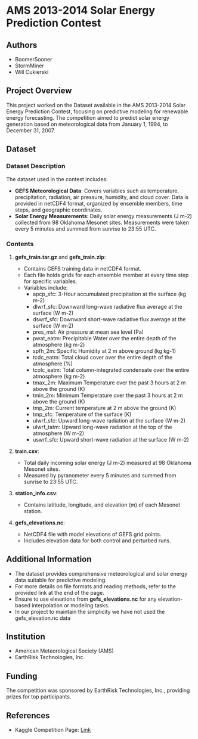 # AMS 2013-2014 Solar Energy Prediction Contest

## Authors
- BoomerSooner
- StormMiner
- Will Cukierski

## Project Overview
This project worked on the Dataset available in the AMS 2013-2014 Solar Energy Prediction Contest, focusing on predictive modeling for renewable energy forecasting. The competition aimed to predict solar energy generation based on meteorological data from January 1, 1994, to December 31, 2007.

## Dataset
### Dataset Description
The dataset used in the contest includes:
- **GEFS Meteorological Data**: Covers variables such as temperature, precipitation, radiation, air pressure, humidity, and cloud cover. Data is provided in netCDF4 format, organized by ensemble members, time steps, and geographic coordinates.
- **Solar Energy Measurements**: Daily solar energy measurements (J m-2) collected from 98 Oklahoma Mesonet sites. Measurements were taken every 5 minutes and summed from sunrise to 23:55 UTC.

### Contents

1. **gefs_train.tar.gz** and **gefs_train.zip**:
   - Contains GEFS training data in netCDF4 format.
   - Each file holds grids for each ensemble member at every time step for specific variables.
   - Variables include:
     - apcp_sfc: 3-Hour accumulated precipitation at the surface (kg m-2)
     - dlwrf_sfc: Downward long-wave radiative flux average at the surface (W m-2)
     - dswrf_sfc: Downward short-wave radiative flux average at the surface (W m-2)
     - pres_msl: Air pressure at mean sea level (Pa)
     - pwat_eatm: Precipitable Water over the entire depth of the atmosphere (kg m-2)
     - spfh_2m: Specific Humidity at 2 m above ground (kg kg-1)
     - tcdc_eatm: Total cloud cover over the entire depth of the atmosphere (%)
     - tcolc_eatm: Total column-integrated condensate over the entire atmosphere (kg m-2)
     - tmax_2m: Maximum Temperature over the past 3 hours at 2 m above the ground (K)
     - tmin_2m: Minimum Temperature over the past 3 hours at 2 m above the ground (K)
     - tmp_2m: Current temperature at 2 m above the ground (K)
     - tmp_sfc: Temperature of the surface (K)
     - ulwrf_sfc: Upward long-wave radiation at the surface (W m-2)
     - ulwrf_tatm: Upward long-wave radiation at the top of the atmosphere (W m-2)
     - uswrf_sfc: Upward short-wave radiation at the surface (W m-2)

2. **train.csv**:
   - Total daily incoming solar energy (J m-2) measured at 98 Oklahoma Mesonet sites.
   - Measured by pyranometer every 5 minutes and summed from sunrise to 23:55 UTC.

3. **station_info.csv**:
   - Contains latitude, longitude, and elevation (m) of each Mesonet station.

4. **gefs_elevations.nc**:
   - NetCDF4 file with model elevations of GEFS grid points.
   - Includes elevation data for both control and perturbed runs.

## Additional Information

- The dataset provides comprehensive meteorological and solar energy data suitable for predictive modeling.
- For more details on file formats and reading methods, refer to the provided link at the end of the page.
- Ensure to use elevations from **gefs_elevations.nc** for any elevation-based interpolation or modeling tasks.
- In our project to maintain the simplicity we have not used the gefs_elevation.nc data
  


## Institution
- American Meteorological Society (AMS)
- EarthRisk Technologies, Inc.

## Funding
The competition was sponsored by EarthRisk Technologies, Inc., providing prizes for top participants.

## References
- Kaggle Competition Page: [Link](https://www.kaggle.com/c/ams-2014-solar-energy-prediction-contest/overview)
